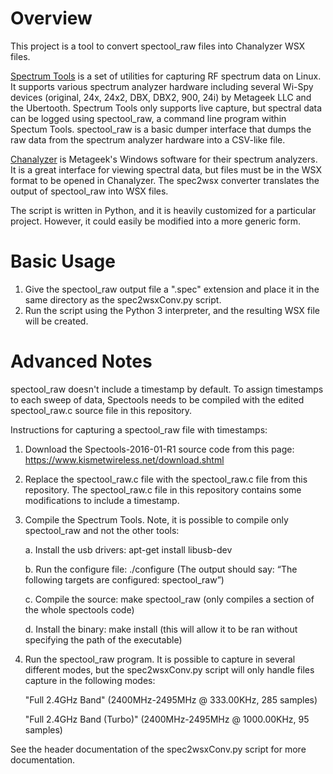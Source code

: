 # Overview
This project is a tool to convert spectool_raw files into Chanalyzer WSX files.

[Spectrum Tools](https://www.kismetwireless.net/spectools/) is a set of utilities for capturing RF spectrum data on Linux. It supports various spectrum analyzer hardware including several Wi-Spy devices (original, 24x, 24x2, DBX, DBX2, 900, 24i) by Metageek LLC and the Ubertooth. Spectrum Tools only supports live capture, but spectral data can be logged using spectool_raw, a command line program within Spectum Tools. spectool_raw is a basic dumper interface that dumps the raw data from the spectrum analyzer hardware into a CSV-like file.

[Chanalyzer](https://www.metageek.com/products/wi-spy/) is Metageek's Windows software for their spectrum analyzers. It is a great interface for viewing spectral data, but files must be in the WSX format to be opened in Chanalyzer. The spec2wsx converter translates the output of spectool_raw into WSX files.

The script is written in Python, and it is heavily customized for a particular project. However, it could easily be modified into a more generic form.


# Basic Usage
1. Give the spectool_raw output file a ".spec" extension and place it in the same directory as the spec2wsxConv.py script. 
2. Run the script using the Python 3 interpreter, and the resulting WSX file will be created.


# Advanced Notes
spectool_raw doesn't include a timestamp by default. To assign timestamps to each sweep of data, Spectools needs to be compiled with the edited spectool_raw.c source file in this repository.

Instructions for capturing a spectool_raw file with timestamps:

1. Download the Spectools-2016-01-R1 source code from this page: https://www.kismetwireless.net/download.shtml
2. Replace the spectool_raw.c file with the spectool_raw.c file from this repository. The spectool_raw.c file in this repository contains some modifications to include a timestamp.
3. Compile the Spectrum Tools. Note, it is possible to compile only spectool_raw and not the other tools: 

    a. Install the usb drivers: apt-get install libusb-dev
    
    b. Run the configure file: ./configure (The output should say: “The following targets are configured: spectool_raw”)
    
	  c. Compile the source: make spectool_raw (only compiles a section of the whole spectools code)
    
	  d. Install the binary: make install (this will allow it to be ran without specifying the path of the executable)
    
4. Run the spectool_raw program. It is possible to capture in several different modes, but the spec2wsxConv.py script will only handle files capture in the following modes:

	"Full 2.4GHz Band" (2400MHz-2495MHz @ 333.00KHz, 285 samples)
  
	"Full 2.4GHz Band (Turbo)" (2400MHz-2495MHz @ 1000.00KHz, 95 samples)


See the header documentation of the spec2wsxConv.py script for more documentation.
